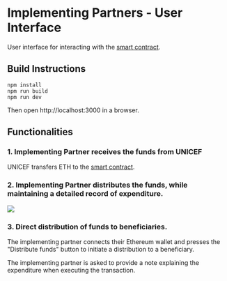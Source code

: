 # Implementing Partners - User Interface

User interface for interacting with the [smart contract](../smart-contracts/README.md).

## Build Instructions

```
npm install
npm run build
npm run dev
```

Then open http://localhost:3000 in a browser.

## Functionalities

### 1. Implementing Partner receives the funds from UNICEF

UNICEF transfers ETH to the [smart contract](../smart-contracts/README.md).

### 2. Implementing Partner distributes the funds, while maintaining a detailed record of expenditure.

![](https://user-images.githubusercontent.com/1451036/198858515-a050da43-36d7-4a03-9373-81acbb0e7bc1.png)

### 3. Direct distribution of funds to beneficiaries.

The implementing partner connects their Ethereum wallet and presses the "Distribute funds" button to initiate a distribution to a beneficiary.

The implementing partner is asked to provide a note explaining the expenditure when executing the transaction.
